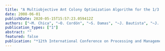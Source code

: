 ```yaml
---
title: "A Multiobjective Ant Colony Optimization Algorithm for the 1/3 Variant of the Time and Space Assembly Line Balancing Problem"
date: 2008-06-01
publishDate: 2020-05-15T15:57:23.059412Z
authors: ["~M. Chica", "~O. Cordón", "~S. Damas", "~J. Bautista", "~J. Pereira"]
publication_types: ["1"]
abstract: ""
featured: false
publication: "*12th International Conference on Processing and Management of Uncertainty in Knowledge-based Systems (IPMU)*"
---
```


